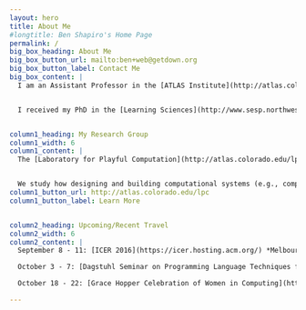 ```yaml
---
layout: hero
title: About Me
#longtitle: Ben Shapiro's Home Page
permalink: /
big_box_heading: About Me
big_box_button_url: mailto:ben+web@getdown.org
big_box_button_label: Contact Me
big_box_content: |
  I am an Assistant Professor in the [ATLAS Institute](http://atlas.colorado.edu), the [Department of Computer Science](http://www.colorado.edu/cs/), and (by courtesy) the [School of Education](http://www.colorado.edu/education/) and the [Department of Information Science](http://www.colorado.edu/cmci/academics/information-science) at the [University of Colorado *Boulder*](http://colorado.edu/).


  I received my PhD in the [Learning Sciences](http://www.sesp.northwestern.edu/learning-sciences) from Northwestern University, and was a postdoctoral fellow in the [Games+Learning+Society](http://gameslearningsociety.org/) center at the [Wisconsin Institutes for Discovery](http://wid.wisc.edu/) at the [University of Wisconsin, Madison](http://wisc.edu/). I was an Independent Studies major at the [University of California, San Diego](http://ucsd.edu/), where I was a member of the [Distributed Cognition and Human-Computer Interaction](http://hci.ucsd.edu/) lab. 


column1_heading: My Research Group
column1_width: 6
column1_content: |
  The [Laboratory for Playful Computation](http://atlas.colorado.edu/lpc) creates  [playful](http://codingconduct.cc/Paideia-as-Paidia) and [constructionist](http://llk.media.mit.edu/courses/readings/Papert-Big-Idea.pdf) learning environments.


  We study how designing and building computational systems (e.g., computer music systems) can empower young people to learn through  pursuing  personal interests. To do so, we create new technologies for learning and investigate how people, including students and teachers, use them to learn together.
column1_button_url: http://atlas.colorado.edu/lpc
column1_button_label: Learn More


column2_heading: Upcoming/Recent Travel
column2_width: 6
column2_content: |
  September 8 - 11: [ICER 2016](https://icer.hosting.acm.org/) *Melbourne, Australia*

  October 3 - 7: [Dagstuhl Seminar on Programming Language Techniques for Incremental and Reactive Computing](https://www.dagstuhl.de/en/program/calendar/semhp/?semnr=16402) *Wadern, Germany*

  October 18 - 22: [Grace Hopper Celebration of Women in Computing](http://ghc.anitaborg.org/) *Houston, Texas*

---
```

